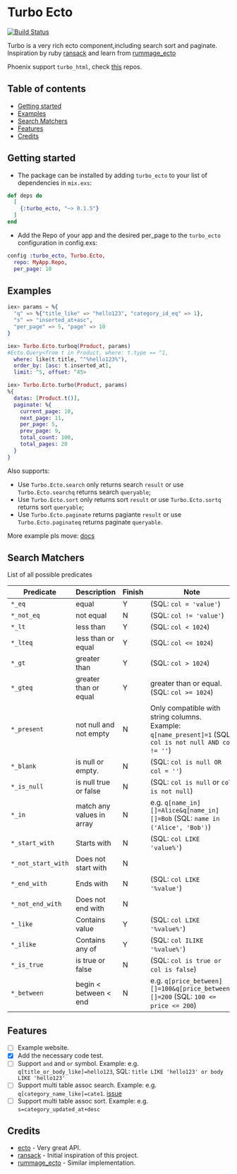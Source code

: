 
# Turbo Ecto

[![Build Status](https://travis-ci.org/zven21/turbo_ecto.svg?branch=master)](https://travis-ci.org/zven21/turbo_ecto)

Turbo is a very rich ecto component,including search sort and paginate. Inspiration by ruby [ransack](https://github.com/activerecord-hackery/ransack) and learn from [rummage_ecto](https://github.com/aditya7iyengar/rummage_ecto)

Phoenix support `turbo_html`, check [this](https://github.com/zven21/turbo_html) repos.

## Table of contents

* [Getting started](#getting-started)
* [Examples](#examples)
* [Search Matchers](#search-matchers)
* [Features](#features)
* [Credits](#credits)

## Getting started

* The package can be installed by adding `turbo_ecto` to your list of dependencies in `mix.exs`:

```elixir
def deps do
  [
    {:turbo_ecto, "~> 0.1.5"}
  ]
end
```

* Add the Repo of your app and the desired per_page to the `turbo_ecto` configuration in config.exs:

```elixir
config :turbo_ecto, Turbo.Ecto,
  repo: MyApp.Repo,
  per_page: 10
```

## Examples

```elixir
iex> params = %{
  "q" => %{"title_like" => "hello123", "category_id_eq" => 1},
  "s" => "inserted_at+asc",
  "per_page" => 5, "page" => 10
}

iex> Turbo.Ecto.turboq(Product, params)
#Ecto.Query<from t in Product, where: t.type == ^1,
  where: like(t.title, ^"%hello123%"),
  order_by: [asc: t.inserted_at],
  limit: ^5, offset: ^45>

iex> Turbo.Ecto.turbo(Product, params)
%{
  datas: [Product.t()],
  paginate: %{
    current_page: 10,
    next_page: 11,
    per_page: 5,
    prev_page: 9,
    total_count: 100,
    total_pages: 20
  }
}

```

Also supports:

* Use `Turbo.Ecto.search` only returns search `result` or use `Turbo.Ecto.searchq` returns search `queryable`;
* Use `Turbo.Ecto.sort` only returns sort `result` or use `Turbo.Ecto.sortq` returns sort `queryable`;
* Use `Turbo.Ecto.paginate` returns pagiante `result` or use `Turbo.Ecto.paginateq` returns paginate `queryable`.

More example pls move: [docs](https://hexdocs.pm/turbo_ecto/api-reference.html)

## Search Matchers

List of all possible predicates

| Predicate | Description | Finish | Note
| ------------- | ------------- |-------- |-------- |
| `*_eq`  | equal  | Y | (SQL: `col = 'value'`) |
| `*_not_eq` | not equal | N | (SQL: `col != 'value'`) |
| `*_lt` | less than | Y | (SQL: `col < 1024`) |
| `*_lteq` | less than or equal | Y |  (SQL: `col <= 1024`) |
| `*_gt` | greater than | Y | (SQL: `col > 1024`) |
| `*_gteq` | greater than or equal | Y | greater than or equal. (SQL: `col >= 1024`) |
| `*_present` | not null and not empty | N | Only compatible with string columns. Example: `q[name_present]=1` (SQL: `col is not null AND col != ''`) |
| `*_blank` | is null or empty. | N | (SQL: `col is null OR col = ''`) |
| `*_is_null` | is null true or false | N | (SQL: `col is null` or `col is not null`) |
| `*_in` | match any values in array | N | e.g. `q[name_in][]=Alice&q[name_in][]=Bob` (SQL: `name in ('Alice', 'Bob')`)|
| `*_start_with` | Starts with | N | (SQL: `col LIKE 'value%'`) |
| `*_not_start_with` | Does not start with | N | |
| `*_end_with` | Ends with | N | (SQL: `col LIKE '%value'`)|
| `*_not_end_with` | Does not end with | N | |
| `*_like` | Contains value | Y | (SQL: `col LIKE '%value%'`) |
| `*_ilike` | Contains any of | Y | (SQL: `col ILIKE '%value%'`) |
| `*_is_true` | is true or false | N | (SQL: `col is true or col is false`) |
| `*_between`| begin < between < end | N | e.g. `q[price_between][]=100&q[price_between][]=200` (SQL: `100 <= price <= 200`) |

## Features

* [ ] Example website.
* [x] Add the necessary code test.
* [ ] Support `and` and `or` symbol. Example: e.g. `q[title_or_body_like]=hello123`, SQL: `title LIKE 'hello123' or body LIKE 'hello123'`
* [ ] Support multi table assoc search. Example: e.g. `q[category_name_like]=cate1`. [issue](https://github.com/zven21/turbo_ecto/issues/11)
* [ ] Support multi table assoc sort. Example: e.g. `s=category_updated_at+desc`

## Credits

* [ecto](https://github.com/elixir-ecto/ecto) - Very great API.
* [ransack](https://github.com/activerecord-hackery/ransack) - Initial inspiration of this project.
* [rummage_ecto](https://github.com/aditya7iyengar/rummage_ecto) - Similar implementation.
